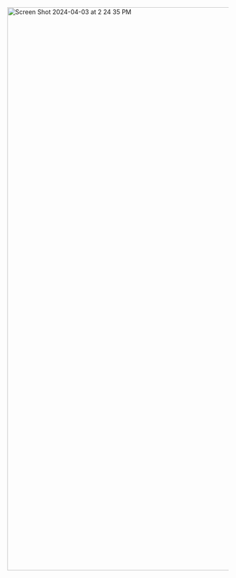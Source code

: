 <img width="1280" alt="Screen Shot 2024-04-03 at 2 24 35 PM" src="https://github.com/zyniiee/space-tourism/assets/70428492/2c121894-90a4-4956-a60b-6bf8d49ff486">
